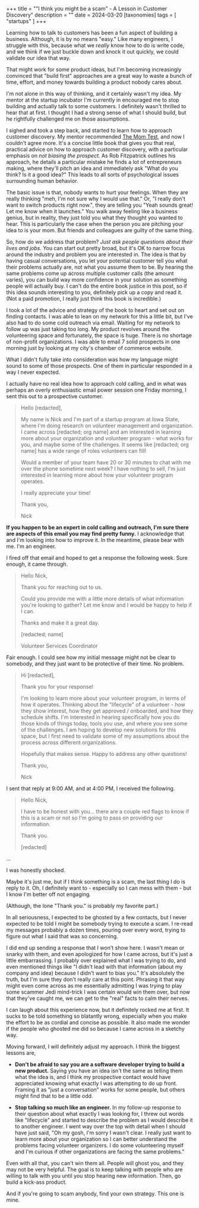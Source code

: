 +++
title = "\"I think you might be a scam\" - A Lesson in Customer Discovery"
description = ""
date = 2024-03-20
[taxonomies]
tags = [ "startups" ]
+++

Learning how to talk to customers has been a fun aspect of building a business. Although, it is by no means "easy."
Like many engineers, I struggle with this, because what we _really_ know how to do is write code, and we think if we
just buckle down and knock it out quickly, we could validate our idea that way.

That might work for some product ideas, but I'm becoming increasingly convinced that "build first" approaches are a
great way to waste a bunch of time, effort, and money towards building a product nobody cares about.

I'm not alone in this way of thinking, and it certainly wasn't my idea. My mentor at the startup incubator
I'm currently in encouraged me to stop building and actually talk to some customers. I definitely wasn't
thrilled to hear that at first. I thought I had a strong sense of what I should build, but he rightfully challenged me
on those assumptions.

I sighed and took a step back, and started to learn how to approach customer discovery. My mentor recommended
[The Mom Test](https://www.momtestbook.com/), and now I couldn't agree more. It's a concise little book that gives you that real, practical advice
on how to approach customer discovery, with a particular emphasis on _not biasing the prospect._ As Rob Fitzpatrick
outlines his approach, he details a particular mistake he finds a lot of entrepreneurs making, where they'll pitch an
idea and immediately ask "What do you think? Is it a good idea?" This leads to all sorts of psychological issues
surrounding human behavior.

The basic issue is that, nobody wants to hurt your feelings. When they are really
thinking "meh, I'm not sure why I would use that." Or, "I really don't want to switch products right now.", they are
telling you "Yeah sounds great! Let me know when it launches." You walk away feeling like a business genius, but in
reality, they just told you what they thought you wanted to hear. This is particularly the case when the person you
are pitching your idea to is your mom. But friends and colleagues are guilty of the same thing.

So, how do we address that problem? _Just ask people questions about their lives and jobs._ You can start out pretty
broad, but it's OK to narrow focus around the industry and problem you are interested in. The idea is that by having
casual conversations, you let your potential customer tell you what their problems actually are, not what you assume
them to be. By hearing the same problems come up across multiple customer calls (the amount varies), you can build way
more confidence in your solution as something people will actually buy. I can't do the entire book justice in this post, so if this idea sounds interesting to you,
definitely pick up a copy and read it. (Not a paid promotion, I really just think this book is incredible.)

I took a lot of the advice and strategy of the book to heart and set out on finding contacts. I was able to lean on my
network for this a little bit, but I've also had to do some cold outreach via email. Waiting for my network to follow
up was just taking too long. My product revolves around the volunteering space and fortunately, the space is huge. There is no shortage of non-profit
organizations. I was able to email 7 solid prospects in one morning just by looking at my city's chamber of commerce
website.

What I didn't fully take into consideration was how my language might sound to some of those prospects. One of them
in particular responded in a way I never expected.

I actually have no real idea how to approach cold calling, and in what was perhaps an overly enthusiastic email power
session one Friday morning, I sent this out to a prospective customer.

> Hello [redacted],
>
> My name is Nick and I'm part of a startup program at Iowa State, where I'm doing research on volunteer management
> and organization. I came across [redacted; org name] and am interested in learning more about your organization
> and volunteer program - what works for you, and maybe some of the challenges. It seems like [redacted; org name]
> has a wide range of roles volunteers can fill!
>
> Would a member of your team have 20 or 30 minutes to chat with me over the phone sometime next week?
> I have nothing to sell, I'm just interested in learning more about how your volunteer program operates.
>
> I really appreciate your time!
>
> Thank you,
>
> Nick

**If you happen to be an expert in cold calling and outreach, I'm sure there are aspects of this email you may find
pretty funny.** I acknowledge that and I'm looking into how to improve it. In the meantime, please bear with me.
I'm an engineer.

I fired off that email and hoped to get a response the following week. Sure enough, it came through.

> Hello Nick,
>
> Thank you for reaching out to us.
>
> Could you provide me with a little more details of what information you're looking to gather?
> Let me know and I would be happy to help if I can.
>
> Thanks and make it a great day.
>
> [redacted; name]
>
> Volunteer Services Coordinator

Fair enough. I could see how my initial message might not be clear to somebody, and they just want to be protective
of their time. No problem.

> Hi [redacted],
>
> Thank you for your response!
>
> I'm looking to learn more about your volunteer program, in terms of how it operates. Thinking about the "lifecycle"
> of a volunteer - how they show interest, how they get approved / onboarded, and how they schedule shifts.
> I'm interested in hearing specifically how you do those kinds of things today, tools you use, and where you see some
> of the challenges. I am hoping to develop new solutions for this space, but I first need to validate some of my
> assumptions about the process across different organizations.
>
> Hopefully that makes sense. Happy to address any other questions!
>
> Thank you,
>
> Nick

I sent that reply at 9:00 AM, and at 4:00 PM, I received the following.

> Hello Nick,
>
> I have to be honest with you... there are a couple red flags to know if this is a scam or not so I'm going to pass
> on providing our information.
>
> Thank you.
>
> [redacted]

...

I was honestly shocked.

Maybe it's just me, but if I think something is a scam, the last thing I do is reply to it.
Oh, I definitely want to - especially so I can mess with them - but I know I'm better off not engaging.

(Although, the lone "Thank you." is probably my favorite part.)

In all seriousness, I expected to be ghosted by a few contacts, but I never expected to be told I might be somebody
trying to execute a scam. I re-read my messages probably a dozen times, pouring over every word, trying to figure out
what I said that was so concerning.

I did end up sending a response that I won't show here. I wasn't mean or snarky with them, and even apologized for
how I came across, but it's just a little embarrassing. I probably over explained what I was trying to do, and even
mentioned things like "I didn't lead with that information (about my company and idea) because I didn't want to bias you."
It's absolutely the truth, but I'm sure they don't really care at this point. Phrasing it that way might even come
across as me essentially admitting I was trying to play some scammer Jedi mind-trick I was certain would win them over,
but now that they've caught me, we can get to the "real" facts to calm their nerves.

I can laugh about this experience now, but it definitely rocked me at first. It sucks to be told something so blatantly
wrong, especially when you make the effort to be as cordial and concise as possible. It also made me wonder if the
people who ghosted me did so because I came across in a sketchy way.

Moving forward, I will definitely adjust my approach. I think the biggest lessons are,

* **Don't be afraid to say you are a software developer trying to build a new product.**
Saying you have an idea isn't the same as telling them what the idea is, and I think my prospective contact would have
appreciated knowing what exactly I was attempting to do up front. Framing it as "just a conversation" works for
some people, but others might find that to be a little odd.

* **Stop talking so much like an engineer.** In my follow-up response to their question about what exactly
I was looking for, I threw out words like "lifecycle" and started to describe the problem as I would describe
it to another engineer. I went way over the top with detail when I should have just said, "Oh my gosh, I'm sorry I
wasn't clear. I really just want to learn more about your organization so I can better understand the problems facing
volunteer organizers. I do some volunteering myself and I'm curious if other organizations are facing the same problems."

Even with all that, you can't win them all. People will ghost you, and they may not be very helpful.
The goal is to keep talking with people who are willing to talk with you until you stop hearing new information.
Then, go build a kick-ass product.

And if you're going to scam anybody, find your own strategy. This one is mine.
